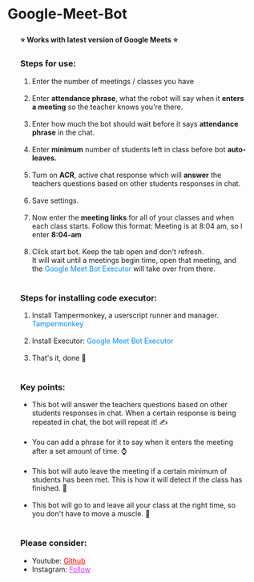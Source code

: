 # Google-Meet-Bot

<div style="width:fit-content;height: fit-content;margin: 5%;">
    <h4>⭐ Works with latest version of Google Meets ⭐</h4>
    <h3>Steps for use: </h3>
    <ol style="margin-bottom:10px;">
        <li>Enter the number of meetings / classes you have</li><br>
        <li>Enter <b>attendance phrase</b>, what the robot will say when it <b>enters a meeting</b> so the teacher knows
            you're there.</li><br>
        <li>Enter how much the bot should wait before it says <b>attendance phrase</b> in the chat.</li><br>
        <li>Enter <b>minimum</b> number of students left in class before bot <b>auto-leaves.</b></li><br>
        <li>Turn on <b>ACR</b>, active chat response which will <b>answer</b> the teachers questions based on other
            students responses in chat.</li><br>
        <li>Save settings.</li><br>
        <li>Now enter the <b>meeting links</b> for all of your classes and when each class starts. Follow this format:
            Meeting is at 8:04 am, so I enter <b>8:04-am</b></li><br>
        <li>Click start bot. Keep the tab open and don't refresh. <br>It will wait until a meetings begin time, open
            that meeting, and the <a target="_Blank"
                href="https://greasyfork.org/en/scripts/422503-google-meet-attendance-bot-code-executor"
                style="text-decoration: none;color: rgb(0, 140, 255);">Google Meet Bot Executor</a> will take over from
            there.</li><br>
    </ol>
    <h3>Steps for installing code executor: </h3>
    <ol style="margin-bottom:10px;">
        <li>Install Tampermonkey, a userscript runner and manager. <a target="_Blank"
                href="https://chrome.google.com/webstore/detail/tampermonkey/dhdgffkkebhmkfjojejmpbldmpobfkfo?hl=en"
                style="text-decoration: none;color: rgb(0, 140, 255)">Tampermonkey</a> </li><br>
        <li>Install Executor: <a target="_Blank"
                href="https://greasyfork.org/en/scripts/422503-google-meet-attendance-bot-code-executor"
                style="text-decoration: none;color:rgb(0, 140, 255)">Google Meet Bot Executor</a> </li><br>
        <li>That's it, done 🙌</li><br>
    </ol>
    <h3>Key points:</h3>
    <ul style="margin-bottom:10px;">
        <li>This bot will answer the teachers questions based on other students responses in chat. When a certain
            response
            is being repeated in chat, the bot will repeat it! ✍</li><br>
        <li>You can add a phrase for it to say when it enters the meeting after a set amount of time. ⌚</li><br>
        <li>This bot will auto leave the meeting if a certain minimum of students has been met. This is how it will
            detect
            if the class has finished. 🧠</li><br>
            <li>This bot will go to and leave all your class at the right time, so you don't have to move a muscle. 💪</li><br>
    </ul>
    <h3>Please consider:</h3>
    <ul>
        <li>Youtube: <a style="color:red;" target="_Blank"
                href="https://github.com/NotThERealALPHA">Github</a></li>
        <li>Instagram: <a style="color:#dc2ef0;" target="_Blank"
                href="https://www.instagram.com/nyk.xx/">Follow</a></li>
    </ul>
    <br>


</div>
